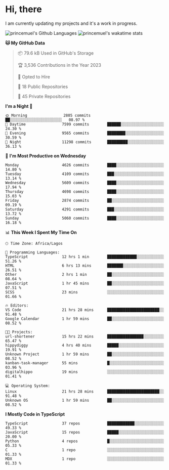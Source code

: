 # Hi, there

<!--
**princemuel/princemuel** is a ✨ _special_ ✨ repository because its `README.md` (this file) appears on your GitHub profile.

Here are some ideas to get you started:

- 🔭 I’m currently working on ...
- 🌱 I’m currently learning ...
- 👯 I’m looking to collaborate on ...
- 🤔 I’m looking for help with ...
- 💬 Ask me about ...
- 📫 How to reach me: ...
- 😄 Pronouns: ...
- ⚡ Fun fact: ...
-->

I am currently updating my projects and it's a work in progress.

![princemuel's Github Languages](https://github-readme-stats.vercel.app/api/top-langs/?username=princemuel&text_color=586069&layout=compact&hide_border=true&title_color=0366d6&count_private=true&include_all_commits=true&theme=tokyonight&show_icons=true)
![princemuel's wakatime stats](https://github-readme-stats.vercel.app/api/wakatime?username=princemuel&text_color=586069&layout=compact&hide_border=true&title_color=0366d6&count_private=true&include_all_commits=true&theme=tokyonight&show_icons=true)

<!--START_SECTION:waka-->
**🐱 My GitHub Data** 

> 📦 79.6 kB Used in GitHub's Storage 
 > 
> 🏆 3,536 Contributions in the Year 2023
 > 
> 💼 Opted to Hire
 > 
> 📜 18 Public Repositories 
 > 
> 🔑 45 Private Repositories 
 > 
**I'm a Night 🦉** 

```text
🌞 Morning                2805 commits        ██░░░░░░░░░░░░░░░░░░░░░░░   08.97 % 
🌆 Daytime                7599 commits        ██████░░░░░░░░░░░░░░░░░░░   24.30 % 
🌃 Evening                9565 commits        ████████░░░░░░░░░░░░░░░░░   30.59 % 
🌙 Night                  11298 commits       █████████░░░░░░░░░░░░░░░░   36.13 % 
```
📅 **I'm Most Productive on Wednesday** 

```text
Monday                   4626 commits        ████░░░░░░░░░░░░░░░░░░░░░   14.80 % 
Tuesday                  4109 commits        ███░░░░░░░░░░░░░░░░░░░░░░   13.14 % 
Wednesday                5609 commits        ████░░░░░░░░░░░░░░░░░░░░░   17.94 % 
Thursday                 4698 commits        ████░░░░░░░░░░░░░░░░░░░░░   15.03 % 
Friday                   2874 commits        ██░░░░░░░░░░░░░░░░░░░░░░░   09.19 % 
Saturday                 4291 commits        ███░░░░░░░░░░░░░░░░░░░░░░   13.72 % 
Sunday                   5060 commits        ████░░░░░░░░░░░░░░░░░░░░░   16.18 % 
```


📊 **This Week I Spent My Time On** 

```text
🕑︎ Time Zone: Africa/Lagos

💬 Programming Languages: 
TypeScript               12 hrs 1 min        █████████████░░░░░░░░░░░░   51.26 % 
HTML                     6 hrs 13 mins       ███████░░░░░░░░░░░░░░░░░░   26.51 % 
Other                    2 hrs 1 min         ██░░░░░░░░░░░░░░░░░░░░░░░   08.64 % 
JavaScript               1 hr 45 mins        ██░░░░░░░░░░░░░░░░░░░░░░░   07.51 % 
SCSS                     23 mins             ░░░░░░░░░░░░░░░░░░░░░░░░░   01.66 % 

🔥 Editors: 
VS Code                  21 hrs 28 mins      ███████████████████████░░   91.48 % 
Google Calendar          1 hr 59 mins        ██░░░░░░░░░░░░░░░░░░░░░░░   08.52 % 

🐱‍💻 Projects: 
url-shortener            15 hrs 22 mins      ████████████████░░░░░░░░░   65.47 % 
hippydiggy               4 hrs 40 mins       █████░░░░░░░░░░░░░░░░░░░░   19.91 % 
Unknown Project          1 hr 59 mins        ██░░░░░░░░░░░░░░░░░░░░░░░   08.52 % 
kanban-task-manager      55 mins             █░░░░░░░░░░░░░░░░░░░░░░░░   03.96 % 
digitalhippo             19 mins             ░░░░░░░░░░░░░░░░░░░░░░░░░   01.41 % 

💻 Operating System: 
Linux                    21 hrs 28 mins      ███████████████████████░░   91.48 % 
Unknown OS               1 hr 59 mins        ██░░░░░░░░░░░░░░░░░░░░░░░   08.52 % 
```

**I Mostly Code in TypeScript** 

```text
TypeScript               37 repos            ████████████░░░░░░░░░░░░░   49.33 % 
JavaScript               15 repos            █████░░░░░░░░░░░░░░░░░░░░   20.00 % 
Python                   4 repos             █░░░░░░░░░░░░░░░░░░░░░░░░   05.33 % 
C                        1 repo              ░░░░░░░░░░░░░░░░░░░░░░░░░   01.33 % 
MDX                      1 repo              ░░░░░░░░░░░░░░░░░░░░░░░░░   01.33 % 
```




<!--END_SECTION:waka-->
